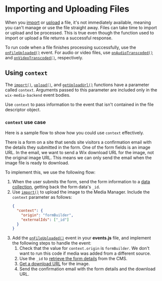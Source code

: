 # Importing and Uploading Files

When you [import](/wix-media-backend/media-manager/import-file) or [upload](/wix-media-backend/media-manager/upload) a file, it's not immediately available, meaning you can't manage or use the file straight away. Files can take time to import or upload and be processed. This is true even though the function used to import or upload a file returns a successful response.

To run code when a file finishes processing successfully, use the [`onFileUploaded()`](wix-media-backend/events/on-file-uploaded) event. For audio or video files, use [`onAudioTranscoded()`](/wix-media-backend/events/on-audio-transcoded) and [`onVideoTranscoded()`](/wix-media-backend/events/on-video-transcoded), respectively.

## Using `context`

The [`import()`](/wix-media-backend/media-manager/import-file), [`upload()`](/wix-media-backend/media-manager/upload), and [`getUploadUrl()`](/wix-media-backend/media-manager/get-upload-url) functions have a parameter called `context`. 
Arguments passed to this parameter are included only in the `wix-media-backend` event bodies. 

Use `context` to pass information to the event that isn't contained in the file descriptor object.

### `context` use case

Here is a sample flow to show how you could use `context` effectively.

There is a form on a site that sends site visitors a confirmation email with the details they submitted in the form. One of the form fields is an image URL.
In the email, we want to send a Wix download URL for the image, not the original image URL. This means we can only send the email when the image file is ready to download.

To implement this, we use the following flow:
1. When the user submits the form, send the form information to a [data collection](/wix-data/introductionn), getting back the form data's `_id`.
1. Use [`import()`](/wix-media-backend/media-manager/import-file) to upload the image to the Media Manager. Include the `context` parameter as follows:
    ```json
    {
      "context": {
        "origin": "formBuilder",
        "externalIds": ["_id"]
      }
    }
    ```
1. Add the [`onFileUploaded()`](wix-media-backend/events/on-file-uploaded) event in your **events.js** file, and implement the following steps to handle the event:
    1. Check that the value for `context.origin` is `formBuilder`. We don't want to run this code if media was added from a different source.
    1. Use the `_id` to [retrieve the form details](data-items/save-data-item) from the CMS.
    1. [Get a download URL](/wix-media-backend/media-manager/get-download-url) for the image.
    1. Send the confirmation email with the form details and the download URL.